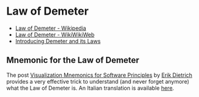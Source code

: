 # Law of Demeter

* [Law of Demeter - Wikipedia](https://en.wikipedia.org/wiki/Law_of_Demeter)
* [Law of Demeter - WikiWikiWeb](https://wiki.c2.com/?LawOfDemeter)
* [Introducing Demeter and its Laws](http://www.bradapp.net/docs/demeter-intro.html)

## Mnemonic for the Law of Demeter
The post [Visualization Mnemonics for Software Principles](http://www.daedtech.com/visualization-mnemonics-for-software-principles) by [Erik Dietrich](https://github.com/erikdietrich) provides a very effective trick to understand (and never forget anymore) what the Law of Demeter is. An Italian translation is available [here](https://github.com/arialdomartini/mnemonics/blob/law-of-demeter/README-italian.md).
